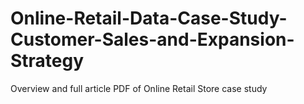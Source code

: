 # Online-Retail-Data-Case-Study-Customer-Sales-and-Expansion-Strategy
Overview and full article PDF of Online Retail Store case study
